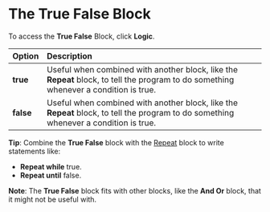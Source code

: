 # The **True False** Block

To access the **True False** Block, click **Logic**.

| **Option** | **Description** |
|:-----------|:----------------|
| **true**   | Useful when combined with another block, like the **Repeat** block, to tell the program to do something whenever a condition is true.|
| **false**  |Useful when combined with another block, like the **Repeat** block, to tell the program to do something whenever a condition is true.|

**Tip**: Combine the **True False** block with the [Repeat](wiki/Repeat) block to write statements like:

  * **Repeat while** true.
  * **Repeat until** false.

**Note**: The **True False** block fits with other blocks, like the **And Or** block, that it might not be useful with.